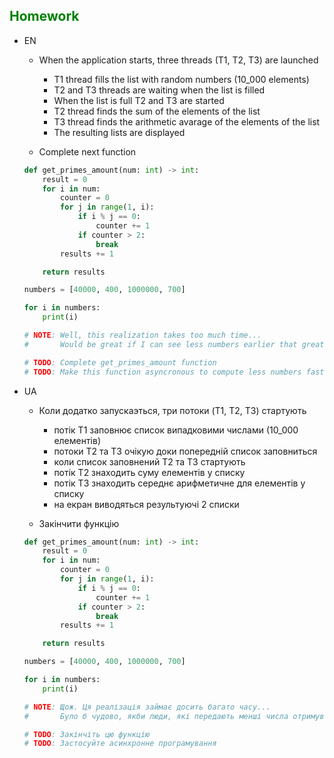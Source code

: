 ## <span style="color:green">Homework</span>

- EN
    - When the application starts, three threads (T1, T2, T3) are launched
        - T1 thread fills the list with random numbers (10_000 elements)
        - T2 and T3 threads are waiting when the list is filled
        - When the list is full T2 and T3 are started
        - T2 thread finds the sum of the elements of the list
        - T3 thread finds the arithmetic avarage of the elements of the list
        - The resulting lists are displayed

    - Complete next function
    ```python
    def get_primes_amount(num: int) -> int:
        result = 0
        for i in num:
            counter = 0
            for j in range(1, i):
                if i % j == 0:
                    counter += 1
                if counter > 2:
                    break
            results += 1

        return results

    numbers = [40000, 400, 1000000, 700]

    for i in numbers:
        print(i)

    # NOTE: Well, this realization takes too much time...
    #       Would be great if I can see less numbers earlier that great numbers :)

    # TODO: Complete get_primes_amount function
    # TODO: Make this function asyncronous to compute less numbers faster
    ```

- UA
    - Коли додатко запускаэться, три потоки (T1, T2, T3) стартують
        - потік T1 заповнює список випадковими числами (10_000 елементів)
        - потоки T2 та T3 очікую доки попередній список заповниться
        - коли список заповнений T2 та T3 стартують
        - потік T2 знаходить суму елементів у списку
        - потік T3 знаходить середнє арифметичне для елементів у списку
        - на екран виводяться результуючі 2 списки

    - Закінчити функцію

    ```python
    def get_primes_amount(num: int) -> int:
        result = 0
        for i in num:
            counter = 0
            for j in range(1, i):
                if i % j == 0:
                    counter += 1
                if counter > 2:
                    break
            results += 1

        return results

    numbers = [40000, 400, 1000000, 700]

    for i in numbers:
        print(i)

    # NOTE: Щож. Ця реалізація займає досить багато часу...
    #       Було б чудово, якби люди, які передають менші числа отримували результатми швидше ніж ті, хто передають великі значення

    # TODO: Закінчіть цю функцію
    # TODO: Застосуйте асинхронне програмування
    ```
